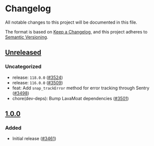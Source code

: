 # Changelog

All notable changes to this project will be documented in this file.

The format is based on [Keep a Changelog](https://keepachangelog.com/en/1.0.0/),
and this project adheres to [Semantic Versioning](https://semver.org/spec/v2.0.0.html).

## [Unreleased]

### Uncategorized

- release: `118.0.0` ([#3524](https://github.com/MetaMask/snaps/pull/3524))
- release: `116.0.0` ([#3509](https://github.com/MetaMask/snaps/pull/3509))
- feat: Add `snap_trackError` method for error tracking through Sentry ([#3498](https://github.com/MetaMask/snaps/pull/3498))
- chore(dev-deps): Bump LavaMoat dependencies ([#3501](https://github.com/MetaMask/snaps/pull/3501))

## [1.0.0]

### Added

- Initial release ([#3461](https://github.com/MetaMask/snaps/pull/3461))

[Unreleased]: https://github.com/MetaMask/snaps/compare/@metamask/cronjob-duration-example-snap@1.0.0...HEAD
[1.0.0]: https://github.com/MetaMask/snaps/releases/tag/@metamask/cronjob-duration-example-snap@1.0.0
